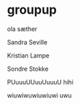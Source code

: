 # groupup

ola sæther

Sandra Seville

Kristian Lampe

Sondre Stokke

PUuuuUUuuUuuuU
hihi

wiuwiwuwiuwiuwi
uwu